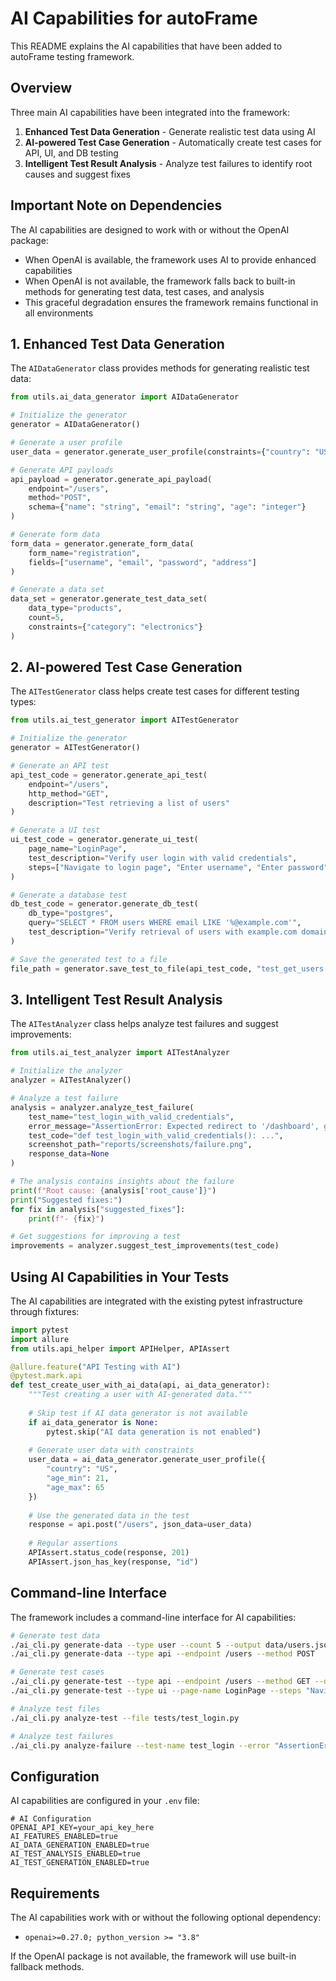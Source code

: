 # AI Capabilities for autoFrame

This README explains the AI capabilities that have been added to autoFrame testing framework.

## Overview

Three main AI capabilities have been integrated into the framework:

1. **Enhanced Test Data Generation** - Generate realistic test data using AI
2. **AI-powered Test Case Generation** - Automatically create test cases for API, UI, and DB testing
3. **Intelligent Test Result Analysis** - Analyze test failures to identify root causes and suggest fixes

## Important Note on Dependencies

The AI capabilities are designed to work with or without the OpenAI package:

- When OpenAI is available, the framework uses AI to provide enhanced capabilities
- When OpenAI is not available, the framework falls back to built-in methods for generating test data, test cases, and analysis
- This graceful degradation ensures the framework remains functional in all environments

## 1. Enhanced Test Data Generation

The `AIDataGenerator` class provides methods for generating realistic test data:

```python
from utils.ai_data_generator import AIDataGenerator

# Initialize the generator
generator = AIDataGenerator()

# Generate a user profile
user_data = generator.generate_user_profile(constraints={"country": "US", "age_min": 21})

# Generate API payloads
api_payload = generator.generate_api_payload(
    endpoint="/users", 
    method="POST",
    schema={"name": "string", "email": "string", "age": "integer"}
)

# Generate form data
form_data = generator.generate_form_data(
    form_name="registration",
    fields=["username", "email", "password", "address"]
)

# Generate a data set
data_set = generator.generate_test_data_set(
    data_type="products",
    count=5,
    constraints={"category": "electronics"}
)
```

## 2. AI-powered Test Case Generation

The `AITestGenerator` class helps create test cases for different testing types:

```python
from utils.ai_test_generator import AITestGenerator

# Initialize the generator
generator = AITestGenerator()

# Generate an API test
api_test_code = generator.generate_api_test(
    endpoint="/users",
    http_method="GET",
    description="Test retrieving a list of users"
)

# Generate a UI test
ui_test_code = generator.generate_ui_test(
    page_name="LoginPage",
    test_description="Verify user login with valid credentials",
    steps=["Navigate to login page", "Enter username", "Enter password", "Click login button", "Verify redirect to dashboard"]
)

# Generate a database test
db_test_code = generator.generate_db_test(
    db_type="postgres",
    query="SELECT * FROM users WHERE email LIKE '%@example.com'",
    test_description="Verify retrieval of users with example.com domain"
)

# Save the generated test to a file
file_path = generator.save_test_to_file(api_test_code, "test_get_users.py", "tests")
```

## 3. Intelligent Test Result Analysis

The `AITestAnalyzer` class helps analyze test failures and suggest improvements:

```python
from utils.ai_test_analyzer import AITestAnalyzer

# Initialize the analyzer
analyzer = AITestAnalyzer()

# Analyze a test failure
analysis = analyzer.analyze_test_failure(
    test_name="test_login_with_valid_credentials",
    error_message="AssertionError: Expected redirect to '/dashboard', got '/home'",
    test_code="def test_login_with_valid_credentials(): ...",
    screenshot_path="reports/screenshots/failure.png",
    response_data=None
)

# The analysis contains insights about the failure
print(f"Root cause: {analysis['root_cause']}")
print("Suggested fixes:")
for fix in analysis["suggested_fixes"]:
    print(f"- {fix}")

# Get suggestions for improving a test
improvements = analyzer.suggest_test_improvements(test_code)
```

## Using AI Capabilities in Your Tests

The AI capabilities are integrated with the existing pytest infrastructure through fixtures:

```python
import pytest
import allure
from utils.api_helper import APIHelper, APIAssert

@allure.feature("API Testing with AI")
@pytest.mark.api
def test_create_user_with_ai_data(api, ai_data_generator):
    """Test creating a user with AI-generated data."""
    
    # Skip test if AI data generator is not available
    if ai_data_generator is None:
        pytest.skip("AI data generation is not enabled")
    
    # Generate user data with constraints
    user_data = ai_data_generator.generate_user_profile({
        "country": "US",
        "age_min": 21,
        "age_max": 65
    })
    
    # Use the generated data in the test
    response = api.post("/users", json_data=user_data)
    
    # Regular assertions
    APIAssert.status_code(response, 201)
    APIAssert.json_has_key(response, "id")
```

## Command-line Interface

The framework includes a command-line interface for AI capabilities:

```bash
# Generate test data
./ai_cli.py generate-data --type user --count 5 --output data/users.json
./ai_cli.py generate-data --type api --endpoint /users --method POST

# Generate test cases
./ai_cli.py generate-test --type api --endpoint /users --method GET --description "Test retrieving users"
./ai_cli.py generate-test --type ui --page-name LoginPage --steps "Navigate to login,Enter credentials,Click login,Verify dashboard" --description "Test login"

# Analyze test files
./ai_cli.py analyze-test --file tests/test_login.py

# Analyze test failures
./ai_cli.py analyze-failure --test-name test_login --error "AssertionError: Expected True, got False" --test-file tests/test_login.py
```

## Configuration

AI capabilities are configured in your `.env` file:

```
# AI Configuration
OPENAI_API_KEY=your_api_key_here
AI_FEATURES_ENABLED=true
AI_DATA_GENERATION_ENABLED=true
AI_TEST_ANALYSIS_ENABLED=true
AI_TEST_GENERATION_ENABLED=true
```

## Requirements

The AI capabilities work with or without the following optional dependency:

- `openai>=0.27.0; python_version >= "3.8"`

If the OpenAI package is not available, the framework will use built-in fallback methods.
